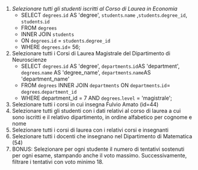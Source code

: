 1. *Selezionare tutti gli studenti iscritti al Corso di Laurea in Economia*
    - SELECT `degrees`.`id` AS 'degree', `students`.`name` ,`students`.`degree_id`, `students`.`id`
    - FROM `degrees`
    - INNER JOIN `students`
    - ON `degrees`.`id` = `students`.`degree_id`
    - WHERE `degrees`.`id`= 56;
2. Selezionare tutti i Corsi di Laurea Magistrale del Dipartimento di
Neuroscienze
    - SELECT `degrees`.`id` AS 'degree', `departments`.`id`AS 'department', `degrees`.`name` AS 'degree_name', `departments`.`name`AS 'department_name' 
    - FROM `degrees` INNER JOIN `departments` ON `departments`.`id`= `degrees`.`department_id` 
    - WHERE department_id = 7 AND `degrees`.`level` = 'magistrale';
3. Selezionare tutti i corsi in cui insegna Fulvio Amato (id=44)
4. Selezionare tutti gli studenti con i dati relativi al corso di laurea a cui
sono iscritti e il relativo dipartimento, in ordine alfabetico per cognome e
nome
5. Selezionare tutti i corsi di laurea con i relativi corsi e insegnanti
6. Selezionare tutti i docenti che insegnano nel Dipartimento di
Matematica (54)
7. BONUS: Selezionare per ogni studente il numero di tentativi sostenuti
per ogni esame, stampando anche il voto massimo. Successivamente,
filtrare i tentativi con voto minimo 18.